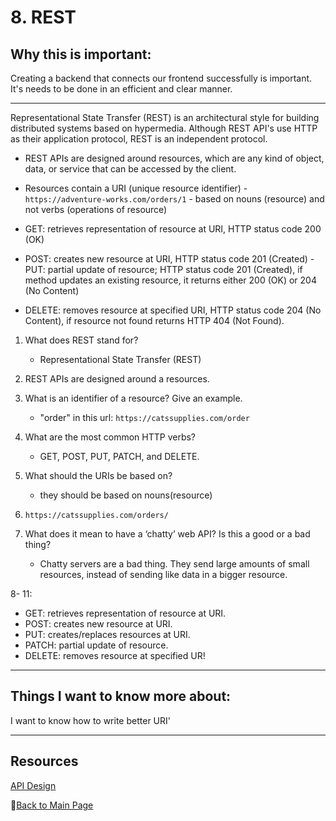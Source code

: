 # 8. REST

## Why this is important:

Creating a backend that connects our frontend successfully is important. It's needs to be done in an efficient and clear manner.

-----

Representational State Transfer (REST) is an architectural style for building distributed systems based on hypermedia.
Although  REST API's use HTTP as their application protocol, REST is an independent protocol.

- REST APIs are designed around resources, which are any kind of object, data, or service that can be accessed by the client.
- Resources contain a URI (unique resource identifier)
        - `https://adventure-works.com/orders/1`
        - based on nouns (resource) and not verbs (operations of resource)

- GET:  retrieves representation of resource at URI, HTTP status code 200 (OK)
- POST: creates new resource at URI, HTTP status code 201 (Created)
-PUT: partial update of resource; HTTP status code 201 (Created), if method updates an existing resource, it returns either 200 (OK) or 204 (No Content)
- DELETE: removes resource at specified URI, HTTP status code 204 (No Content), if resource not found returns HTTP 404 (Not Found).

1. What does REST stand for?

    - Representational State Transfer (REST)

2. REST APIs are designed around a resources.

3. What is an identifier of a resource? Give an example.

    -  "order" in this url: `https://catssupplies.com/order`

4. What are the most common HTTP verbs?

    - GET, POST, PUT, PATCH, and DELETE.

5. What should the URIs be based on?

    - they should be based on nouns(resource)

6. `https://catssupplies.com/orders/`

7. What does it mean to have a ‘chatty’ web API? Is this a good or a bad thing?
    - Chatty servers are a bad thing. They send large amounts of small resources, instead of sending like data in a bigger resource.

8- 11:

- GET: retrieves representation of resource at URI.
- POST: creates new resource at URI.
- PUT: creates/replaces resources at URI.
- PATCH: partial update of resource.
- DELETE: removes resource at specified UR!

-----

## Things I want to know more about:

I want to know how to write better URI'

-----

## Resources

[API Design](https://learn.microsoft.com/en-us/azure/architecture/best-practices/api-design)

📔[Back to Main Page](../README.md)